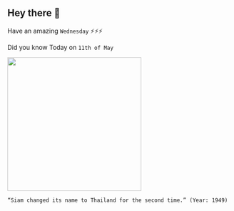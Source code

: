## Hey there 👋
Have an amazing `Wednesday` ⚡⚡⚡

Did you know Today on `11th of May`
 
 [<img src="https://www.historytoday.com/sites/default/files/styles/large/public/thai.jpg?itok=AB0sPlXf" width="300" />](http://www.thai-or.com/thailand-overview) 
 ```
“Siam changed its name to Thailand for the second time.” (Year: 1949)
```

